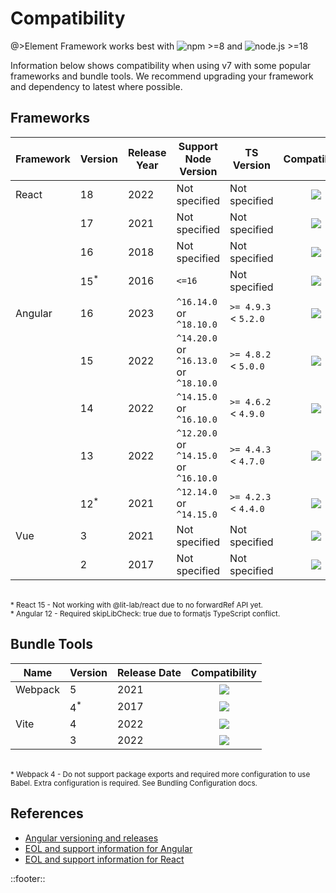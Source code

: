 <!--
type: page
title: Compatibility
location: ./guides/compatibility
layout: default
-->
# Compatibility

@>Element Framework works best with ![npm >=8](https://img.shields.io/badge/npm-%3E=8-blue?labelColor=8C8C8C) and ![node.js >=18](https://img.shields.io/badge/node.js-%3E=18-blue?labelColor=8C8C8C)

Information below shows compatibility when using v7 with some popular frameworks and bundle tools. We recommend upgrading your framework and dependency to latest where possible.

## Frameworks

| Framework | Version        | Release Year | Support Node Version                   | TS Version           |             Compatibility             |
| --------- | -------------- | ------------ | -------------------------------------- | -------------------- | :-----------------------------------: |
| React     | 18             | 2022         | Not specified                          | Not specified        | ![](/resources/images/green-tick.png) |
|           | 17             | 2021         | Not specified                          | Not specified        | ![](/resources/images/green-tick.png) |
|           | 16             | 2018         | Not specified                          | Not specified        | ![](/resources/images/green-tick.png) |
|           | 15<sup>*</sup> | 2016         | `<=16`                                 | Not specified        | ![](/resources/images/amber-tick.png) |
| Angular   | 16             | 2023         | `^16.14.0` or `^18.10.0`               | `>= 4.9.3` < `5.2.0` | ![](/resources/images/green-tick.png) |
|           | 15             | 2022         | `^14.20.0` or `^16.13.0` or `^18.10.0` | `>= 4.8.2` < `5.0.0` | ![](/resources/images/green-tick.png) |
|           | 14             | 2022         | `^14.15.0` or `^16.10.0`               | `>= 4.6.2` < `4.9.0` | ![](/resources/images/green-tick.png) |
|           | 13             | 2022         | `^12.20.0` or `^14.15.0` or `^16.10.0` | `>= 4.4.3` < `4.7.0` | ![](/resources/images/green-tick.png) |
|           | 12<sup>*</sup> | 2021         | `^12.14.0` or `^14.15.0`               | `>= 4.2.3` < `4.4.0` | ![](/resources/images/amber-tick.png) |
| Vue       | 3              | 2021         | Not specified                          | Not specified        | ![](/resources/images/green-tick.png) |
|           | 2              | 2017         | Not specified                          | Not specified        | ![](/resources/images/green-tick.png) |

<br>
<small>* React 15 - Not working with @lit-lab/react due to no forwardRef API yet.</small><br>
<small>* Angular 12 - Required skipLibCheck: true due to formatjs TypeScript conflict.</small>

## Bundle Tools

| Name    | Version       | Release Date |             Compatibility             |
| ------- | ------------- | ------------ | :-----------------------------------: |
| Webpack | 5             | 2021         | ![](/resources/images/green-tick.png) |
|         | 4<sup>*</sup> | 2017         | ![](/resources/images/amber-tick.png) |
| Vite    | 4             | 2022         | ![](/resources/images/green-tick.png) |
|         | 3             | 2022         | ![](/resources/images/green-tick.png) |

<br>
<small>* Webpack 4 - Do not support package exports and required more configuration to use Babel. Extra configuration is required. See Bundling Configuration docs.</small>

## References

* [Angular versioning and releases](https://angular.io/guide/releases)
* [EOL and support information for Angular](https://endoflife.date/angular)
* [EOL and support information for React](https://endoflife.date/react)

::footer::
